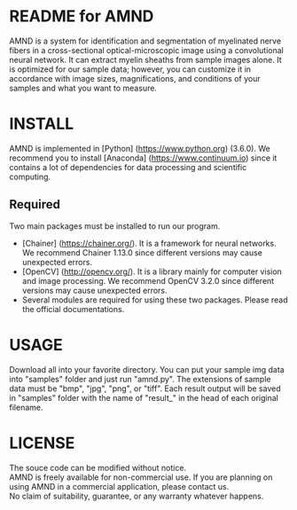 README for AMND
===
AMND is a system for identification and segmentation of myelinated nerve fibers in a cross-sectional optical-microscopic image using a convolutional neural network. It can extract myelin sheaths from sample images alone. It is optimized for our sample data; however, you can customize it in accordance with image sizes, magnifications, and conditions of your samples and what you want to measure.

INSTALL
===
AMND is implemented in [Python] (https://www.python.org) (3.6.0). We recommend you to install [Anaconda] (https://www.continuum.io) since it contains a lot of dependencies for data processing and scientific computing.

Required
---
Two main packages must be installed to run our program. 
* [Chainer] (https://chainer.org/). It is a framework for neural networks. We recommend Chainer 1.13.0 since different versions may cause unexpected errors.
* [OpenCV] (http://opencv.org/). It is a library mainly for computer vision and image processing. We recommend OpenCV 3.2.0 since different versions may cause unexpected errors.
* Several modules are required for using these two packages. Please read the official documentations.

USAGE
===
Download all into your favorite directory. You can put your sample img data into "samples" folder and just run "amnd.py". The extensions of sample data must be "bmp", "jpg", "png", or "tiff". Each result output will be saved in "samples" folder with the name of "result_" in the head of each original filename.

LICENSE
===
The souce code can be modified without notice.  
AMND is freely available for non-commercial use. If you are planning on using AMND in a commercial application, please contact us.  
No claim of suitability, guarantee, or any warranty whatever happens.
